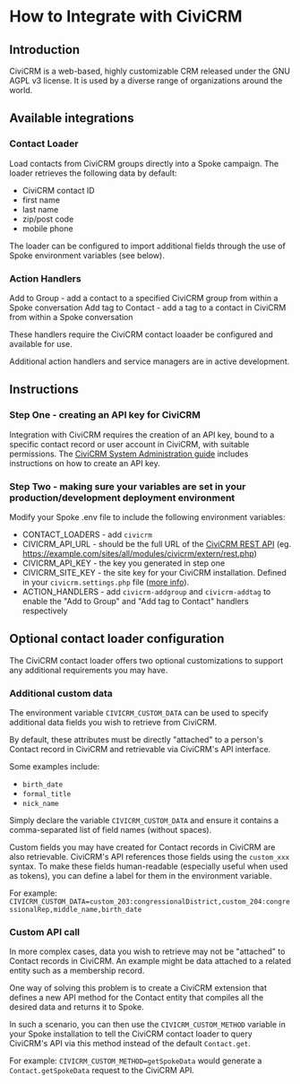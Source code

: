# How to Integrate with CiviCRM

## Introduction

CiviCRM is a web-based, highly customizable CRM released under the GNU AGPL v3 license. It is used by a diverse range of organizations around the world.

## Available integrations

### Contact Loader

Load contacts from CiviCRM groups directly into a Spoke campaign. The loader retrieves the following data by default:
- CiviCRM contact ID
- first name
- last name
- zip/post code
- mobile phone

The loader can be configured to import additional fields through the use of Spoke environment variables (see below).

### Action Handlers

Add to Group - add a contact to a specified CiviCRM group from within a Spoke conversation
Add tag to Contact - add a tag to a contact in CiviCRM from within a Spoke conversation

These handlers require the CiviCRM contact loaader be configured and available for use.

Additional action handlers and service managers are in active development.

## Instructions

### Step One - creating an API key for CiviCRM

Integration with CiviCRM requires the creation of an API key, bound to a specific contact record or user account in CiviCRM, with suitable permissions.
The [CiviCRM System Administration guide](https://docs.civicrm.org/sysadmin/en/latest/setup/api-keys/) includes instructions on how to create an API key.

### Step Two - making sure your variables are set in your production/development deployment environment

Modify your Spoke .env file to include the following environment variables:

- CONTACT_LOADERS - add `civicrm`
- CIVICRM_API_URL - should be the full URL of the [CiviCRM REST API](https://docs.civicrm.org/dev/en/latest/api/v3/rest/)
  (eg. https://example.com/sites/all/modules/civicrm/extern/rest.php)
- CIVICRM_API_KEY - the key you generated in step one
- CIVICRM_SITE_KEY - the site key for your CiviCRM installation. Defined in your `civicrm.settings.php` file ([more info](https://docs.civicrm.org/sysadmin/en/latest/setup/secret-keys/)).
- ACTION_HANDLERS - add `civicrm-addgroup` and `civicrm-addtag` to enable the "Add to Group" and "Add tag to Contact" handlers respectively

## Optional contact loader configuration

The CiviCRM contact loader offers two optional customizations to support any additional requirements you may have.

### Additional custom data
The environment variable `CIVICRM_CUSTOM_DATA` can be used to specify additional data fields you wish to retrieve from CiviCRM.

By default, these attributes must be directly "attached" to a person's Contact record in CiviCRM and retrievable via CiviCRM's API interface.

Some examples include:
- `birth_date`
- `formal_title`
- `nick_name`

Simply declare the variable `CIVICRM_CUSTOM_DATA` and ensure it contains a comma-separated list of field names (without spaces).

Custom fields you may have created for Contact records in CiviCRM are also retrievable. CiviCRM's API references those fields using the `custom_xxx` syntax.
To make these fields human-readable (especially useful when used as tokens), you can define a label for them in the environment variable.

For example:
`CIVICRM_CUSTOM_DATA=custom_203:congressionalDistrict,custom_204:congressionalRep,middle_name,birth_date`

### Custom API call
In more complex cases, data you wish to retrieve may not be "attached" to Contact records in CiviCRM. An example might be data attached to a related entity such as a membership record.

One way of solving this problem is to create a CiviCRM extension that defines a new API method for the Contact entity that compiles all the desired data and returns it to Spoke.

In such a scenario, you can then use the `CIVICRM_CUSTOM_METHOD` variable in your Spoke installation to tell the CiviCRM contact loader to query CiviCRM's API via this method
instead of the default `Contact.get`.

For example:
`CIVICRM_CUSTOM_METHOD=getSpokeData` would generate a `Contact.getSpokeData` request to the CiviCRM API.
